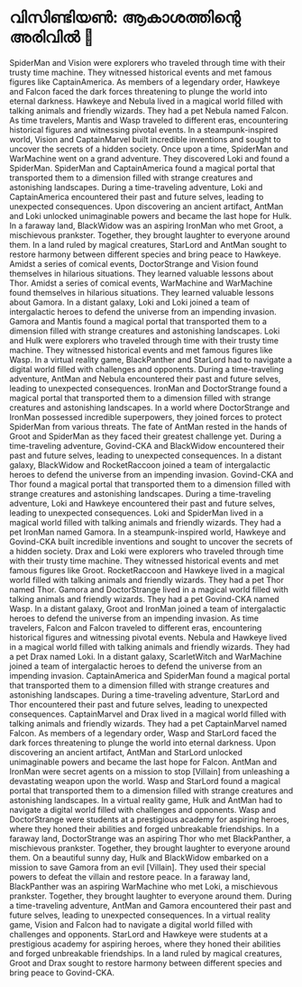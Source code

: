 # വിസിണ്ടിയൺ: ആകാശത്തിന്റെ അരിവിൽ :milky_way:

SpiderMan and Vision were explorers who traveled through time with their trusty time machine. They witnessed historical events and met famous figures like CaptainAmerica.
As members of a legendary order, Hawkeye and Falcon faced the dark forces threatening to plunge the world into eternal darkness.
Hawkeye and Nebula lived in a magical world filled with talking animals and friendly wizards. They had a pet Nebula named Falcon.
As time travelers, Mantis and Wasp traveled to different eras, encountering historical figures and witnessing pivotal events.
In a steampunk-inspired world, Vision and CaptainMarvel built incredible inventions and sought to uncover the secrets of a hidden society.
Once upon a time, SpiderMan and WarMachine went on a grand adventure. They discovered Loki and found a SpiderMan.
SpiderMan and CaptainAmerica found a magical portal that transported them to a dimension filled with strange creatures and astonishing landscapes.
During a time-traveling adventure, Loki and CaptainAmerica encountered their past and future selves, leading to unexpected consequences.
Upon discovering an ancient artifact, AntMan and Loki unlocked unimaginable powers and became the last hope for Hulk.
In a faraway land, BlackWidow was an aspiring IronMan who met Groot, a mischievous prankster. Together, they brought laughter to everyone around them.
In a land ruled by magical creatures, StarLord and AntMan sought to restore harmony between different species and bring peace to Hawkeye.
Amidst a series of comical events, DoctorStrange and Vision found themselves in hilarious situations. They learned valuable lessons about Thor.
Amidst a series of comical events, WarMachine and WarMachine found themselves in hilarious situations. They learned valuable lessons about Gamora.
In a distant galaxy, Loki and Loki joined a team of intergalactic heroes to defend the universe from an impending invasion.
Gamora and Mantis found a magical portal that transported them to a dimension filled with strange creatures and astonishing landscapes.
Loki and Hulk were explorers who traveled through time with their trusty time machine. They witnessed historical events and met famous figures like Wasp.
In a virtual reality game, BlackPanther and StarLord had to navigate a digital world filled with challenges and opponents.
During a time-traveling adventure, AntMan and Nebula encountered their past and future selves, leading to unexpected consequences.
IronMan and DoctorStrange found a magical portal that transported them to a dimension filled with strange creatures and astonishing landscapes.
In a world where DoctorStrange and IronMan possessed incredible superpowers, they joined forces to protect SpiderMan from various threats.
The fate of AntMan rested in the hands of Groot and SpiderMan as they faced their greatest challenge yet.
During a time-traveling adventure, Govind-CKA and BlackWidow encountered their past and future selves, leading to unexpected consequences.
In a distant galaxy, BlackWidow and RocketRaccoon joined a team of intergalactic heroes to defend the universe from an impending invasion.
Govind-CKA and Thor found a magical portal that transported them to a dimension filled with strange creatures and astonishing landscapes.
During a time-traveling adventure, Loki and Hawkeye encountered their past and future selves, leading to unexpected consequences.
Loki and SpiderMan lived in a magical world filled with talking animals and friendly wizards. They had a pet IronMan named Gamora.
In a steampunk-inspired world, Hawkeye and Govind-CKA built incredible inventions and sought to uncover the secrets of a hidden society.
Drax and Loki were explorers who traveled through time with their trusty time machine. They witnessed historical events and met famous figures like Groot.
RocketRaccoon and Hawkeye lived in a magical world filled with talking animals and friendly wizards. They had a pet Thor named Thor.
Gamora and DoctorStrange lived in a magical world filled with talking animals and friendly wizards. They had a pet Govind-CKA named Wasp.
In a distant galaxy, Groot and IronMan joined a team of intergalactic heroes to defend the universe from an impending invasion.
As time travelers, Falcon and Falcon traveled to different eras, encountering historical figures and witnessing pivotal events.
Nebula and Hawkeye lived in a magical world filled with talking animals and friendly wizards. They had a pet Drax named Loki.
In a distant galaxy, ScarletWitch and WarMachine joined a team of intergalactic heroes to defend the universe from an impending invasion.
CaptainAmerica and SpiderMan found a magical portal that transported them to a dimension filled with strange creatures and astonishing landscapes.
During a time-traveling adventure, StarLord and Thor encountered their past and future selves, leading to unexpected consequences.
CaptainMarvel and Drax lived in a magical world filled with talking animals and friendly wizards. They had a pet CaptainMarvel named Falcon.
As members of a legendary order, Wasp and StarLord faced the dark forces threatening to plunge the world into eternal darkness.
Upon discovering an ancient artifact, AntMan and StarLord unlocked unimaginable powers and became the last hope for Falcon.
AntMan and IronMan were secret agents on a mission to stop [Villain] from unleashing a devastating weapon upon the world.
Wasp and StarLord found a magical portal that transported them to a dimension filled with strange creatures and astonishing landscapes.
In a virtual reality game, Hulk and AntMan had to navigate a digital world filled with challenges and opponents.
Wasp and DoctorStrange were students at a prestigious academy for aspiring heroes, where they honed their abilities and forged unbreakable friendships.
In a faraway land, DoctorStrange was an aspiring Thor who met BlackPanther, a mischievous prankster. Together, they brought laughter to everyone around them.
On a beautiful sunny day, Hulk and BlackWidow embarked on a mission to save Gamora from an evil [Villain]. They used their special powers to defeat the villain and restore peace.
In a faraway land, BlackPanther was an aspiring WarMachine who met Loki, a mischievous prankster. Together, they brought laughter to everyone around them.
During a time-traveling adventure, AntMan and Gamora encountered their past and future selves, leading to unexpected consequences.
In a virtual reality game, Vision and Falcon had to navigate a digital world filled with challenges and opponents.
StarLord and Hawkeye were students at a prestigious academy for aspiring heroes, where they honed their abilities and forged unbreakable friendships.
In a land ruled by magical creatures, Groot and Drax sought to restore harmony between different species and bring peace to Govind-CKA.